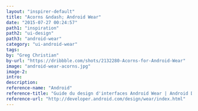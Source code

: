 ```yaml
---
layout: "inspirer-default"
title: "Acorns &ndash; Android Wear"
date: "2015-07-27 00:24:57"
path1: "inspiration"
path2: "ui-design"
path3: "android-wear"
category: "ui-android-wear"
tags:
by: "Greg Christian"
by-url: "https://dribbble.com/shots/2132280-Acorns-for-Android-Wear"
image: "android-wear-acorns.jpg"
image-2:
intro:
description:
reference-name: "Android"
reference-title: "Guide du design d'interfaces Android Wear | Android Developers"
reference-url: "http://developer.android.com/design/wear/index.html"
---
```

